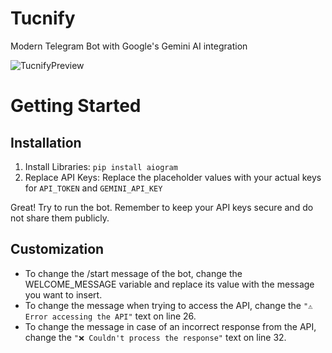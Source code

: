 # Tucnify
Modern Telegram Bot with Google's Gemini AI integration

![TucnifyPreview](https://github.com/user-attachments/assets/7461886e-b065-4c88-b186-3669bbcb0874)

# Getting Started
## Installation
1. Install Libraries: `pip install aiogram`
2. Replace API Keys: Replace the placeholder values with your actual keys for `API_TOKEN` and `GEMINI_API_KEY`

Great! Try to run the bot. Remember to keep your API keys secure and do not share them publicly.

## Customization
- To change the /start message of the bot, change the WELCOME_MESSAGE variable and replace its value with the message you want to insert.
- To change the message when trying to access the API, change the `"⚠️ Error accessing the API"` text on line 26.
- To change the message in case of an incorrect response from the API, change the `"❌ Couldn't process the response"` text on line 32.
